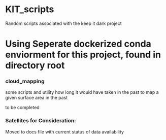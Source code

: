 # KIT_scripts

Random scripts associated with the keep it dark project




# Using Seperate dockerized conda enviorment for this project, found in directory root




### cloud_mapping
some scripts and utility how long it would have taken in the past to map a given surface area in the past

to be completed


### Satellites for Consideration:
Moved to docs file with current status of data availability